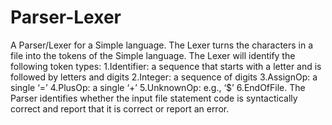 # Parser-Lexer
A Parser/Lexer for a Simple language.
The Lexer turns the characters in a file into the tokens of the Simple language.
The Lexer will identify the following token types:
1.Identifier: a sequence that starts with a letter and is followed by letters and digits
2.Integer: a sequence of digits
3.AssignOp: a single ‘=’
4.PlusOp: a single ‘+’
5.UnknownOp: e.g., ‘$’
6.EndOfFile.
The Parser identifies whether the input file statement code is syntactically correct and report that it is correct or report an error.
